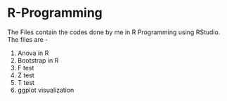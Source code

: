 # R-Programming

The Files contain the codes done by me in R Programming using RStudio.
The files are - 
1. Anova in R
2. Bootstrap in R
3. F test 
4. Z test
5. T test
6. ggplot visualization
